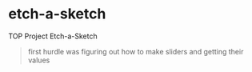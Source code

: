 # etch-a-sketch
TOP Project Etch-a-Sketch

> first hurdle was figuring out how to make sliders and getting their values
